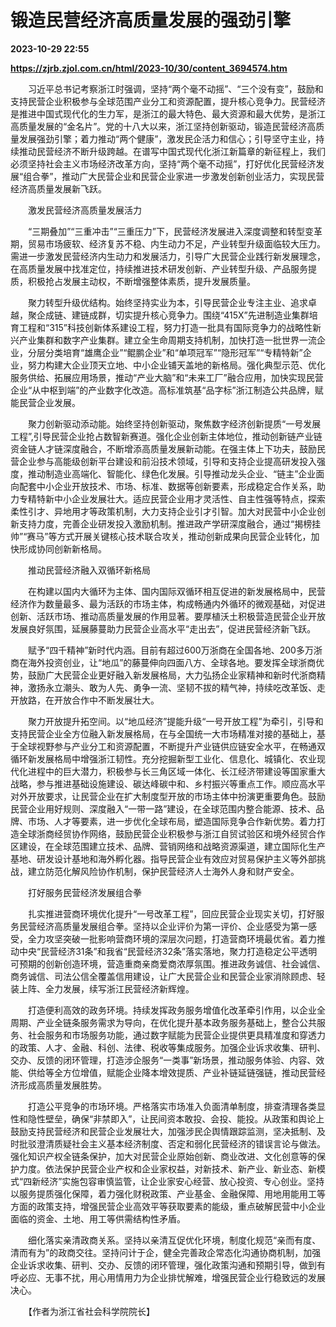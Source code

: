 # 锻造民营经济高质量发展的强劲引擎

**2023-10-29 22:55**

**https://zjrb.zjol.com.cn/html/2023-10/30/content_3694574.htm**

　　习近平总书记考察浙江时强调，坚持“两个毫不动摇”、“三个没有变”，鼓励和支持民营企业积极参与全球范围产业分工和资源配置，提升核心竞争力。民营经济是推进中国式现代化的生力军，是浙江的最大特色、最大资源和最大优势，是浙江高质量发展的“金名片”。党的十八大以来，浙江坚持创新驱动，锻造民营经济高质量发展强劲引擎；着力推动“两个健康”，激发民企活力和信心；引导坚守主业，持续推动民营经济不断升级跨越。在谱写中国式现代化浙江新篇章的新征程上，我们必须坚持社会主义市场经济改革方向，坚持“两个毫不动摇”，打好优化民营经济发展“组合拳”，推动广大民营企业和民营企业家进一步激发创新创业活力，实现民营经济高质量发展新飞跃。

　　激发民营经济高质量发展活力

　　“三期叠加”“三重冲击”“三重压力”下，民营经济发展进入深度调整和转型变革期，贸易市场疲软、经济复苏不稳、内生动力不足，产业转型升级面临较大压力。需进一步激发民营经济内生动力和发展活力，引导广大民营企业践行新发展理念，在高质量发展中找准定位，持续推进技术研发创新、产业转型升级、产品服务提质，积极抢占发展主动权，不断增强整体素质，提升发展质量。

　　聚力转型升级优结构。始终坚持实业为本，引导民营企业专注主业、追求卓越，聚企成链、建链成群，切实提升核心竞争力。围绕“415X”先进制造业集群培育工程和“315”科技创新体系建设工程，努力打造一批具有国际竞争力的战略性新兴产业集群和数字产业集群。建立全生命周期支持机制，加快打造一批世界一流企业，分层分类培育“雄鹰企业”“鲲鹏企业”和“单项冠军”“隐形冠军”“专精特新”企业，努力构建大企业顶天立地、中小企业铺天盖地的新格局。强化典型示范、优化服务供给、拓展应用场景，推动“产业大脑”和“未来工厂”融合应用，加快实现民营企业“从中枢到端”的产业数字化改造。高标准筑基“品字标”浙江制造公共品牌，赋能民营企业发展。

　　聚力创新驱动添动能。始终坚持创新驱动，聚焦数字经济创新提质“一号发展工程”,引导民营企业抢占数智新赛道。强化企业创新主体地位，推动创新链产业链资金链人才链深度融合，不断增添高质量发展新动能。在强主体上下功夫，鼓励民营企业参与高能级创新平台建设和前沿技术领域，引导和支持企业提高研发投入强度，推动制造业高端化、智能化、绿色化发展。引导推动龙头企业、“链主”企业面向配套中小企业开放技术、市场、标准、数据等创新要素，形成稳定合作关系，助力专精特新中小企业发展壮大。适应民营企业用才灵活性、自主性强等特点，探索柔性引才、异地用才等政策机制，大力支持企业引才引智。加大对民营中小企业创新支持力度，完善企业研发投入激励机制。推进政产学研深度融合，通过“揭榜挂帅”“赛马”等方式开展关键核心技术联合攻关，推动创新成果向民营企业转化，加快形成协同创新新格局。

　　推动民营经济融入双循环新格局

　　在构建以国内大循环为主体、国内国际双循环相互促进的新发展格局中，民营经济作为数量最多、最为活跃的市场主体，构成畅通内外循环的微观基础，对促进创新、活跃市场、推动高质量发展的作用显著。要厚植沃土积极营造民营企业开放发展良好氛围，延展藤蔓助力民营企业高水平“走出去”，促进民营经济新飞跃。

　　赋予“四千精神”新时代内涵。目前有超过600万浙商在全国各地、200多万浙商在海外投资创业，让“地瓜”的藤蔓伸向四面八方、全球各地。要发挥全球浙商优势，鼓励广大民营企业更好融入新发展格局，大力弘扬企业家精神和新时代浙商精神，激扬永立潮头、敢为人先、勇争一流、坚韧不拔的精气神，持续吃改革饭、走开放路，在开放合作中不断发展壮大。

　　聚力开放提升拓空间。以“地瓜经济”提能升级“一号开放工程”为牵引，引导和支持民营企业全方位融入新发展格局，在与全国统一大市场精准对接的基础上，基于全球视野参与产业分工和资源配置，不断提升产业链供应链安全水平，在畅通双循环新发展格局中增强浙江韧性。充分挖掘新型工业化、信息化、城镇化、农业现代化进程中的巨大潜力，积极参与长三角区域一体化、长江经济带建设等国家重大战略，参与推进基础设施建设、碳达峰碳中和、乡村振兴等重点工作。顺应高水平对外开放要求，让民营企业在扩大制度型开放的市场主体中扮演更重要角色。鼓励民营企业用好规则、深度融入“一带一路”建设，在全球范围内整合能源、技术、品牌、市场、人才等要素，进一步优化全球布局，塑造国际竞争合作新优势。着力打造全球浙商经贸协作网络，鼓励民营企业积极参与浙江自贸试验区和境外经贸合作区建设，在全球范围建立技术、品牌、营销网络和战略资源渠道，建立国际化生产基地、研发设计基地和海外孵化器。指导民营企业有效应对贸易保护主义等外部挑战，建立防范化解风险协作机制，保护民营经济人士海外人身和财产安全。

　　打好服务民营经济发展组合拳

　　扎实推进营商环境优化提升“一号改革工程”，回应民营企业现实关切，打好服务民营经济高质量发展组合拳。坚持以企业评价为第一评价、企业感受为第一感受，全力攻坚突破一批影响营商环境的深层次问题，打造营商环境最优省。着力推动中央“民营经济31条”和我省“民营经济32条”落实落地，聚力打造稳定公平透明可预期的创新创造环境，营造重商亲商爱商浓厚氛围。推进政务诚信、社会诚信、商务诚信、司法公信全覆盖信用建设，让广大民营企业和民营企业家消除顾虑、轻装上阵、全力发展，续写浙江民营经济新辉煌。

　　打造便利高效的政务环境。持续发挥政务服务增值化改革牵引作用，以企业全周期、产业全链条服务需求为导向，在优化提升基本政务服务基础上，整合公共服务、社会服务和市场服务功能，通过数字赋能为民营企业提供更具精准度和穿透力的政策、人才、金融、科创、法律、税收等集成服务。加强企业诉求收集、研判、交办、反馈的闭环管理，打造涉企服务“一类事”新场景，推动服务体验、内容、效能、供给等全方位增值，赋能企业降本增效提质、产业补链延链强链，推动民营经济形成高质量发展胜势。

　　打造公平竞争的市场环境。严格落实市场准入负面清单制度，排查清理各类显性和隐性壁垒，确保“非禁即入”，让民间资本敢投、会投、能投。从政策和舆论上鼓励支持民营经济和民营企业发展壮大，加强涉民企舆情跟踪监测，坚决抵制、及时批驳澄清质疑社会主义基本经济制度、否定和弱化民营经济的错误言论与做法。强化知识产权全链条保护，加大对民营企业原始创新、商业改进、文化创意等的保护力度。依法保护民营企业产权和企业家权益，对新技术、新产业、新业态、新模式“四新经济”实施包容审慎监管，让企业家安心经营、放心投资、专心创业。坚持以服务提质强化保障，着力强化财税政策、产业基金、金融保障、用地用能用工等方面的政策支持，增强民营企业高效平等获取要素的能级，重点破解民营中小企业面临的资金、土地、用工等供需结构性矛盾。

　　细化落实亲清政商关系。坚持以亲清互促优化环境，制度化规范“亲而有度、清而有为”的政商交往。坚持问计于企，健全完善政企常态化沟通协商机制，加强企业诉求收集、研判、交办、反馈的闭环管理，强化政策沟通和预期引导，做到有呼必应、无事不扰，用心用情用力为企业排忧解难，增强民营企业行稳致远的发展决心。

　　【作者为浙江省社会科学院院长】